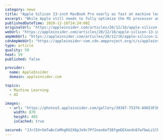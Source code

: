 ```yaml
---
category: news
title: "Apple Silicon 13-inch MacBook Pro nearly as fast at machine learning training as 16-inch MacBook Pro"
excerpt: "While Apple still needs to fully optimize the M1 processor and its software for the task, a 13-inch MacBook Pro with Apple Silicon performed nearly as well at a machine learning test as the 16-inch MacBook Pro with dedicated Radeon graphics."
publishedDateTime: 2020-12-16T14:24:00Z
originalUrl: "https://appleinsider.com/articles/20/12/16/apple-silicon-13-inch-macbook-pro-nearly-as-fast-at-machine-learning-training-as-16-inch-macbook-pro"
webUrl: "https://appleinsider.com/articles/20/12/16/apple-silicon-13-inch-macbook-pro-nearly-as-fast-at-machine-learning-training-as-16-inch-macbook-pro"
ampWebUrl: "https://appleinsider.com/articles/20/12/16/apple-silicon-13-inch-macbook-pro-nearly-as-fast-at-machine-learning-training-as-16-inch-macbook-pro/amp/"
cdnAmpWebUrl: "https://appleinsider-com.cdn.ampproject.org/c/s/appleinsider.com/articles/20/12/16/apple-silicon-13-inch-macbook-pro-nearly-as-fast-at-machine-learning-training-as-16-inch-macbook-pro/amp/"
type: article
quality: 59
heat: 59
published: false

provider:
  name: AppleInsider
  domain: appleinsider.com

topics:
  - Machine Learning
  - AI

images:
  - url: "https://photos5.appleinsider.com/gallery/39387-75376-A9653F36-68AC-4FF7-B51B-0DEDAD04B656-xl.jpg"
    width: 870
    height: 485
    isCached: true

secured: "JJrJ5X+5mTwBcCeMhgRU2X8pJe9c7Pf2nex6eT5BfgmEEXandn87wfbwLz1lh8MGsnjdy22QrZxvvsk1G7F/szvPQ5x3C9FauB0efNhUuKsCGdHcstQGQfT40FUzCe/aDWkwcS5LMJf2YO/MH4WYPyjbwYGwMKTZaTjCLGmyMeyxbUqQFBZcPTaYt01SnxT87MzZkTFflVtuC/2tke8WYMgMK1a/Nb8kGpSYxhbo0gwZsj1VD2wibsRrcpmt8iSxaNpzAvX/RJOE/XPEwvpfYYCiZK5/P0Ilk2mZJbxLj6FR19lw4hU60tNBNDxvxcSCEwOdyTSGHp0evX4IODZAgForTnQr3ulT71V1aJpMYB8=;RiyXoLuzhCU89lNdwKDqoA=="
---
```


